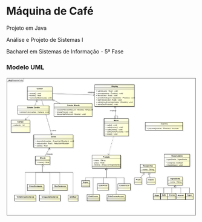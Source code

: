 Máquina de Café
===================

Projeto em Java

Análise e Projeto de Sistemas I

Bacharel em Sistemas de Informação - 5ª Fase

<h3>Modelo UML</h3>
<img src="uml.png">

